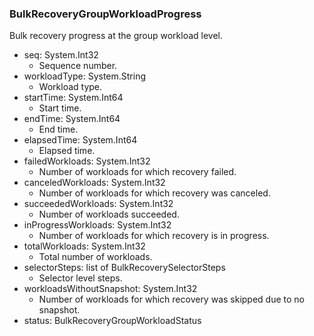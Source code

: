 ### BulkRecoveryGroupWorkloadProgress
Bulk recovery progress at the group workload level.

- seq: System.Int32
  - Sequence number.
- workloadType: System.String
  - Workload type.
- startTime: System.Int64
  - Start time.
- endTime: System.Int64
  - End time.
- elapsedTime: System.Int64
  - Elapsed time.
- failedWorkloads: System.Int32
  - Number of workloads for which recovery failed.
- canceledWorkloads: System.Int32
  - Number of workloads for which recovery was canceled.
- succeededWorkloads: System.Int32
  - Number of workloads succeeded.
- inProgressWorkloads: System.Int32
  - Number of workloads for which recovery is in progress.
- totalWorkloads: System.Int32
  - Total number of workloads.
- selectorSteps: list of BulkRecoverySelectorSteps
  - Selector level steps.
- workloadsWithoutSnapshot: System.Int32
  - Number of workloads for which recovery was skipped due to no snapshot.
- status: BulkRecoveryGroupWorkloadStatus
